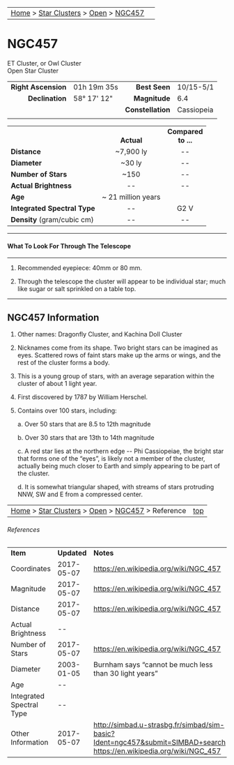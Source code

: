 <script src="/js/whatsup.js"></script>
<script type="text/javascript">
	var objectName ="NGC 457"
	var objectDesc ="Owl Cluster, or<br/>ET Cluster<br/>Open Star Cluster<br/>in the Constellation<br/>Cassiopeia"
	var objectImage="ngc457.jpg"
</script>

|    |    |
|:---|---:|
|[Home](/notes/#object-notes) > [Star Clusters](/notes/#star-clusters) > [Open](../!open-cluster-info) > [NGC457](#ngc457)| <div id=whatsup></div> |

# NGC457
ET Cluster, or Owl Cluster<br/>
Open Star Cluster

|   |   |   |   |
|--:|:--|--:|:--|
|**Right Ascension**|01h 19m 35s|**Best Seen**|10/15-5/1|
|**Declination**|58&deg; 17' 12"	|**Magnitude**|6.4|
|   |   |**Constellation**|Cassiopeia|
|   |   |   |   |

|   |   |   |
|---|:---:|:---:|
|   | <br/>**Actual**| **Compared<br/>to ...** |
|**Distance** | ~7,900 ly | -- |
|**Diameter** | ~30 ly | -- |
|**Number of Stars**| ~150 | -- |
|**Actual Brightness**| -- | -- |
|**Age** | ~ 21 million years |   |
|**Integrated Spectral Type** | -- | G2 V |
|**Density** (gram/cubic cm) | -- | -- |

---
#### What To Look For Through The Telescope
---

1.  Recommended eyepiece: 40mm or 80 mm.

1.  Through the telescope the cluster will appear to be individual star; much like sugar or salt sprinkled on a table top.

---
## NGC457 Information

1.  Other names: Dragonfly Cluster, and Kachina Doll Cluster

1.  Nicknames come from its shape.  Two bright stars can be imagined as eyes.  Scattered rows of faint stars make up the arms or wings, and the rest of the cluster forms a body.

1.  This is a young group of stars, with an average separation within the cluster of about 1 light year.

1.  First discovered by 1787 by William Herschel.

1.  Contains over 100 stars, including:

	a.  Over 50 stars that are 8.5 to 12th magnitude

	b.  Over 30 stars that are 13th to 14th magnitude

	c.  A red star lies at the northern edge -- Phi Cassiopeiae, the bright star that forms one of the “eyes”, is likely not a member of the cluster, actually being much closer to Earth and simply appearing to be part of the cluster.

	d.  It is somewhat triangular shaped, with streams of stars protruding NNW, SW and E from a compressed center.


|    |    |
|:---|---:|
|[Home](/notes/#object-notes) > [Star Clusters](/notes/#star-clusters) > [Open](../!open-cluster-info) > [NGC457](#ngc457) > Reference|[top](#ngc457)|

###### References

|   |   |   |
|---|---|---|
|**Item**|**Updated**|**Notes**|
|Coordinates|2017-05-07|<https://en.wikipedia.org/wiki/NGC_457>|
|Magnitude|2017-05-07|<https://en.wikipedia.org/wiki/NGC_457>|
|Distance|2017-05-07|https://en.wikipedia.org/wiki/NGC_457|
|Actual Brightness| -- |  |
|Number of Stars|2017-05-07|<https://en.wikipedia.org/wiki/NGC_457>|
|Diameter|2003-01-05|Burnham says “cannot be much less than 30 light years”|
|Age| -- |  |
|Integrated Spectral Type| -- |  |
|Other Information|2017-05-07|<http://simbad.u-strasbg.fr/simbad/sim-basic?Ident=ngc457&submit=SIMBAD+search><br/><https://en.wikipedia.org/wiki/NGC_457>|
